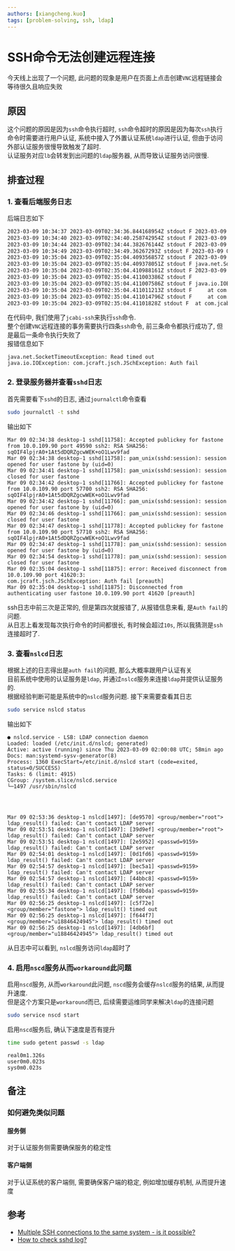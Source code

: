 ```yaml
---
authors: [xiangcheng.kuo]
tags: [problem-solving, ssh, ldap]
---
```


# SSH命令无法创建远程连接

今天线上出现了一个问题, 此问题的现象是用户在页面上点击创建`VNC`远程链接会等待很久且响应失败<br/>

<!--truncate-->

## 原因

这个问题的原因是因为`ssh`命令执行超时, `ssh`命令超时的原因是因为每次`ssh`执行命令时需要进行用户认证,
系统中接入了外置认证系统`ldap`进行认证, 但由于访问外部认证服务很慢导致触发了超时.<br/>
认证服务对应`lb`会转发到出问题的`ldap`服务器, 从而导致认证服务访问很慢.<br/>

## 排查过程

### 1. 查看后端服务日志

后端日志如下<br/>

```bash
2023-03-09 10:34:37	2023-03-09T02:34:36.844168954Z stdout F 2023-03-09 02:34:36.844  INFO 1 --- [nio-2000-exec-6] c.f.c.s.c.LocalAuthenticationProvider    : into local DB authenticate, user is::foo
2023-03-09 10:34:40	2023-03-09T02:34:40.258742954Z stdout F 2023-03-09 02:34:40.258  INFO 1 --- [io-2000-exec-11] com.jcabi.ssh.Execution$Default          : $ getent passwd foo | awk -F: '{print $6}'
2023-03-09 10:34:44	2023-03-09T02:34:44.382676144Z stdout F 2023-03-09 02:34:44.382  INFO 1 --- [io-2000-exec-11] com.jcabi.ssh.Execution$Default          : $ sudo -i -u foo mkdir -p /fastone/users/foo/.foo
2023-03-09 10:34:49	2023-03-09T02:34:49.36267293Z stdout F 2023-03-09 02:34:49.362  INFO 1 --- [io-2000-exec-11] com.jcabi.ssh.Execution$Default          : $ echo -e "foo\foo\nn\n" | sudo -i -u foo sh -c "VNC_HOME=/fastone/users/foo/.foo vncserver -nolisten unix -listen tcp -maxclients 512 2>&1"
2023-03-09 10:35:04	2023-03-09T02:35:04.409356857Z stdout F 2023-03-09 02:35:04.409  WARN 1 --- [io-2000-exec-11] com.jcabi.ssh.Ssh                        : an exception during authentication
2023-03-09 10:35:04	2023-03-09T02:35:04.409378051Z stdout F java.net.SocketTimeoutException: Read timed out
2023-03-09 10:35:04	2023-03-09T02:35:04.410988161Z stdout F 2023-03-09 02:35:04.410 ERROR 1 --- [io-2000-exec-11] c.f.common.ssh.client.SshClient          : 命令执行失败!
2023-03-09 10:35:04	2023-03-09T02:35:04.411003386Z stdout F
2023-03-09 10:35:04	2023-03-09T02:35:04.411007586Z stdout F java.io.IOException: com.jcraft.jsch.JSchException: Auth fail
2023-03-09 10:35:04	2023-03-09T02:35:04.411011213Z stdout F 	at com.jcabi.ssh.Ssh.session(Ssh.java:281) ~[jcabi-ssh-1.6.1.jar:na]
2023-03-09 10:35:04	2023-03-09T02:35:04.411014796Z stdout F 	at com.jcabi.ssh.AbstractSshShell.exec(AbstractSshShell.java:95) ~[jcabi-ssh-1.6.1.jar:na]
2023-03-09 10:35:04	2023-03-09T02:35:04.41101828Z stdout F 	at com.jcabi.ssh.Ssh.exec(Ssh.java:77) ~[jcabi-ssh-1.6.1.jar:na]
```

在代码中, 我们使用了`jcabi-ssh`来执行`ssh`命令.<br/>
整个创建`VNC`远程连接的事务需要执行四条`ssh`命令, 前三条命令都执行成功了, 但是最后一条命令执行失败了<br/>
报错信息如下<br/>

```log
java.net.SocketTimeoutException: Read timed out
java.io.IOException: com.jcraft.jsch.JSchException: Auth fail
```

### 2. 登录服务器并查看`sshd`日志

首先需要看下`sshd`的日志, 通过`journalctl`命令查看<br/>

```bash
sudo journalctl -t sshd
```

输出如下<br/>

```log
Mar 09 02:34:38 desktop-1 sshd[11758]: Accepted publickey for fastone from 10.0.109.90 port 49590 ssh2: RSA SHA256:
sqOIF4lpjrA0+1At5dDQRZgcwWEK+oO1Lwv9fad
Mar 09 02:34:38 desktop-1 sshd[11758]: pam_unix(sshd:session): session opened for user fastone by (uid=0)
Mar 09 02:34:41 desktop-1 sshd[11758]: pam_unix(sshd:session): session closed for user fastone
Mar 09 02:34:42 desktop-1 sshd[11766]: Accepted publickey for fastone from 10.0.109.90 port 57700 ssh2: RSA SHA256:
sqOIF4lpjrA0+1At5dDQRZgcwWEK+oO1Lwv9fad
Mar 09 02:34:42 desktop-1 sshd[11766]: pam_unix(sshd:session): session opened for user fastone by (uid=0)
Mar 09 02:34:46 desktop-1 sshd[11766]: pam_unix(sshd:session): session closed for user fastone
Mar 09 02:34:47 desktop-1 sshd[11778]: Accepted publickey for fastone from 10.0.109.90 port 57710 ssh2: RSA SHA256:
sqOIF4lpjrA0+1At5dDQRZgcwWEK+oO1Lwv9fad
Mar 09 02:34:47 desktop-1 sshd[11778]: pam_unix(sshd:session): session opened for user fastone by (uid=0)
Mar 09 02:34:54 desktop-1 sshd[11778]: pam_unix(sshd:session): session closed for user fastone
Mar 09 02:35:04 desktop-1 sshd[11875]: error: Received disconnect from 10.0.109.90 port 41620:3:
com.jcraft.jsch.JSchException: Auth fail [preauth]
Mar 09 02:35:04 desktop-1 sshd[11875]: Disconnected from authenticating user fastone 10.0.109.90 port 41620 [preauth]
```

ssh日志中前三次是正常的, 但是第四次就报错了, 从报错信息来看, 是`Auth fail`的问题.<br/>
从日志上看发现每次执行命令的时间都很长, 有时候会超过`10s`, 所以我猜测是`ssh`连接超时了.<br/>

### 3. 查看`nslcd`日志

根据上述的日志得出是`auth fail`的问题, 那么大概率跟用户认证有关<br/>
目前系统中使用的认证服务是`ldap`, 并通过`nslcd`服务来连接`ldap`并提供认证服务的.<br/>
根据经验判断可能是系统中的`nslcd`服务问题. 接下来需要查看其日志<br/>

```bash
sudo service nslcd status
```

输出如下<br/>

```log
● nslcd.service - LSB: LDAP connection daemon
Loaded: loaded (/etc/init.d/nslcd; generated)
Active: active (running) since Thu 2023-03-09 02:00:08 UTC; 58min ago
Docs: man:systemd-sysv-generator(8)
Process: 1360 ExecStart=/etc/init.d/nslcd start (code=exited, status=0/SUCCESS)
Tasks: 6 (limit: 4915)
CGroup: /system.slice/nslcd.service
└─1497 /usr/sbin/nslcd




Mar 09 02:53:36 desktop-1 nslcd[1497]: [de9570] <group/member="root"> ldap_result() failed: Can't contact LDAP server
Mar 09 02:53:51 desktop-1 nslcd[1497]: [39d9ef] <group/member="root"> ldap_result() failed: Can't contact LDAP server
Mar 09 02:53:51 desktop-1 nslcd[1497]: [2e5952] <passwd=9159> ldap_result() failed: Can't contact LDAP server
Mar 09 02:54:01 desktop-1 nslcd[1497]: [0d1fd6] <passwd=9159> ldap_result() failed: Can't contact LDAP server
Mar 09 02:54:57 desktop-1 nslcd[1497]: [bec5a1] <passwd=9159> ldap_result() failed: Can't contact LDAP server
Mar 09 02:54:57 desktop-1 nslcd[1497]: [44bbc8] <passwd=9159> ldap_result() failed: Can't contact LDAP server
Mar 09 02:55:34 desktop-1 nslcd[1497]: [f50bda] <passwd=9159> ldap_result() failed: Can't contact LDAP server
Mar 09 02:56:25 desktop-1 nslcd[1497]: [c5f72e] <group/member="fastone"> ldap_result() timed out
Mar 09 02:56:25 desktop-1 nslcd[1497]: [f644f7] <group/member="u18846424945"> ldap_result() timed out
Mar 09 02:56:25 desktop-1 nslcd[1497]: [4db6bf] <group/member="u18846424945"> ldap_result() timed out
```

从日志中可以看到, `nslcd`服务访问`ldap`超时了

### 4. 启用`nscd`服务从而`workaround`此问题

启用`nscd`服务, 从而`workaround`此问题, `nscd`服务会缓存`nslcd`服务的结果, 从而提升速度.<br/>
但是这个方案只是`workaround`而已, 后续需要运维同学来解决`ldap`的连接问题<br/>

```bash
sudo service nscd start
```

启用`nscd`服务后, 确认下速度是否有提升

```bash
time sudo getent passwd -s ldap
```

```log
real0m1.326s
user0m0.023s
sys0m0.023s
```

## 备注

### 如何避免类似问题

#### 服务侧

对于认证服务侧需要确保服务的稳定性

#### 客户端侧

对于认证系统的客户端侧, 需要确保客户端的稳定, 例如增加缓存机制, 从而提升速度

## 参考

- [Multiple SSH connections to the same system - is it possible?](https://superuser.com/questions/1032251/multiple-ssh-connections-to-the-same-system-is-it-possible)
- [How to check sshd log?](https://serverfault.com/questions/130482/how-to-check-sshd-log)